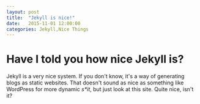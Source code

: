```yaml
---
layout: post
title:  "Jekyll is nice!"
date:   2015-11-01 12:00:00
categories: Jekyll,Nice Things
---
```

# Have I told you how nice Jekyll is?

Jekyll is a very nice system. If you don't know, it's a way of generating blogs as static websites. That doesn't sound as nice as something like
WordPress for more dynamic _s*it_, but just look at this site. Quite nice, isn't it?
